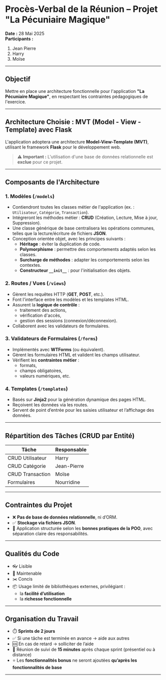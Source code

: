 # Procès-Verbal de la Réunion – Projet "La Pécuniaire Magique"

**Date :** 28 Mai 2025  
**Participants :**  
1. Jean Pierre  
2. Harry  
3. Moïse  

---

## Objectif

Mettre en place une architecture fonctionnelle pour l'application **"La Pécuniaire Magique"**, en respectant les contraintes pédagogiques de l'exercice.

---

## Architecture Choisie : MVT (Model - View - Template) avec Flask

L'application adoptera une architecture **Model-View-Template (MVT)**, utilisant le framework **Flask** pour le développement web.

> ⚠️ **Important :** L'utilisation d'une base de données relationnelle est **exclue** pour ce projet.

---

## Composants de l'Architecture

### 1. Modèles (`/models`)
- Contiendront toutes les classes métier de l'application (ex. : `Utilisateur`, `Catégorie`, `Transaction`).
- Intégreront les méthodes métier : **CRUD** (Création, Lecture, Mise à jour, Suppression).
- Une classe générique de base centralisera les opérations communes, telles que la lecture/écriture de fichiers **JSON**.
- Conception orientée objet, avec les principes suivants :
  - **Héritage** : éviter la duplication de code.
  - **Polymorphisme** : permettre des comportements adaptés selon les classes.
  - **Surcharge de méthodes** : adapter les comportements selon les contextes.
  - **Constructeur `__init__`** : pour l'initialisation des objets.

### 2. Routes / Vues (`/views`)
- Gèrent les requêtes HTTP (**GET**, **POST**, etc.).
- Font l'interface entre les modèles et les templates HTML.
- Assurent la **logique de contrôle** :
  - traitement des actions,
  - vérification d'accès,
  - gestion des sessions (connexion/déconnexion).
- Collaborent avec les validateurs de formulaires.

### 3. Validateurs de Formulaires (`/forms`)
- Implémentés avec **WTForms** (ou équivalent).
- Gèrent les formulaires HTML et valident les champs utilisateur.
- Vérifient les **contraintes métier** :
  - formats,
  - champs obligatoires,
  - valeurs numériques, etc.

### 4. Templates (`/templates`)
- Basés sur **Jinja2** pour la génération dynamique des pages HTML.
- Reçoivent les données via les routes.
- Servent de point d’entrée pour les saisies utilisateur et l’affichage des données.

---

## Répartition des Tâches (CRUD par Entité)

| Tâche             | Responsable   |
|------------------|---------------|
| CRUD Utilisateur | Harry         |
| CRUD Catégorie   | Jean-Pierre   |
| CRUD Transaction | Moïse         |
| Formulaires      | Nourridine    |

---

## Contraintes du Projet

- ❌ **Pas de base de données relationnelle**, ni d’ORM.
- ✅ **Stockage via fichiers JSON**.
- 🧱 Application structurée selon les **bonnes pratiques de la POO**, avec séparation claire des responsabilités.

---

## Qualités du Code

- 👓 Lisible
- 🔧 Maintenable
- ✂️ Concis
- 📦 Usage limité de bibliothèques externes, privilégiant :
  - la **facilité d’utilisation**
  - la **richesse fonctionnelle**

---

## Organisation du Travail

- ⏱️ **Sprints de 2 jours**
- ✅ Si une tâche est terminée en avance → aide aux autres
- 🆘 En cas de retard → solliciter de l’aide
- 📅 Réunion de suivi de **15 minutes** après chaque sprint (présentiel ou à distance)
- ⭐ Les **fonctionnalités bonus** ne seront ajoutées **qu’après les fonctionnalités de base**

---
